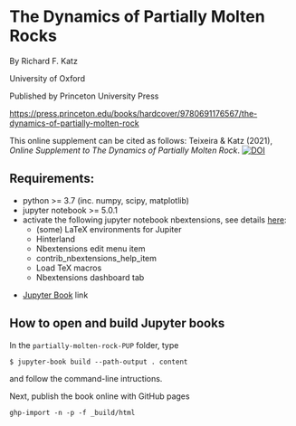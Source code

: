 # The Dynamics of Partially Molten Rocks

By Richard F. Katz

University of Oxford

Published by Princeton University Press

https://press.princeton.edu/books/hardcover/9780691176567/the-dynamics-of-partially-molten-rock

This online supplement can be cited as follows: Teixeira & Katz (2021), _Online Supplement to The Dynamics of Partially Molten Rock_. [![DOI](https://zenodo.org/badge/233942449.svg)](https://zenodo.org/badge/latestdoi/233942449)

## Requirements:

* python >= 3.7 (inc. numpy, scipy, matplotlib)
* jupyter notebook >= 5.0.1
* activate the following jupyter notebook nbextensions, see details [here](http://tljh.jupyter.org/en/latest/howto/admin/enable-extensions.html):
  * (some) LaTeX environments for Jupiter
  * Hinterland
  * Nbextensions edit menu item
  * contrib_nbextensions_help_item
  * Load TeX macros
  * Nbextensions dashboard tab

- [Jupyter Book](https://jupyterbook.org/intro.html) link

## How to open and build Jupyter books

In the `partially-molten-rock-PUP` folder, type

```
$ jupyter-book build --path-output . content
```
and follow the command-line intructions.

Next, publish the book online with GitHub pages

```
ghp-import -n -p -f _build/html
```
